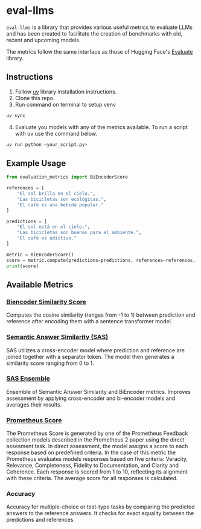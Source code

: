 # eval-llms
`eval-llms` is a library that provides various useful metrics to evaluate LLMs and has been created to facilitate the creation of benchmarks 
with old, recent and upcoming models.

The metrics follow the same interface as those of Hugging Face's [Evaluate](https://huggingface.co/docs/evaluate/index) library.

## Instructions
1. Follow [uv](https://github.com/astral-sh/uv) library installation instructions.
2. Clone this repo.
3. Run command on terminal to setup venv
```bash
uv sync
```
4. Evaluate you models with any of the metrics available. To run a script with uv use the command below.
```bash
uv run python <your_script.py>
```


## Example Usage

```python
from evaluation_metrics import BiEncoderScore

references = [
    "El sol brilla en el cielo.",
    "Las bicicletas son ecológicas.",
    "El café es una bebida popular."
]

predictions = [
    "El sol está en el cielo.",
    "Las bicicletas son buenas para el ambiente.",
    "El café es adictivo."
]

metric = BiEncoderScore()
score = metric.compute(predictions=predictions, references=references, batch_size=4)
print(score)
```

## Available Metrics
### [Biencoder Similarity Score](https://arxiv.org/abs/2108.06130)
Computes the cosine similarity (ranges from -1  to 1) between prediction and reference
after encoding them with a sentence transformer model. 

### [Semantic Answer Similarity (SAS)](https://arxiv.org/abs/2108.06130)
SAS utilizes a cross-encoder model where prediction and reference are joined together with a separator token.
The model then generates a similarity score ranging from 0 to 1.

### [SAS Ensemble](https://arxiv.org/abs/2108.06130)
Ensemble of Semantic Answer Similarity and BiEncoder metrics.
Improves assessment by applying cross-encoder and bi-encoder models and averages their results.

### [Prometheus Score](https://arxiv.org/abs/2405.01535)
The Prometheus Score is generated by one of the Prometheus Feedback collection models described in the
Prometheus 2 paper using the direct assesment task. In direct assessment, the model assigns a score to each response based on predefined criteria. 
In the case of this metric the Prometheus evaluates models responses based on five criteria: Veracity, Relevance, 
Completeness, Fidelity to Documentation, and Clarity and Coherence. Each response is scored from 1 to 10, 
reflecting its alignment with these criteria. The average score for all responses is calculated.

### Accuracy
Accuracy for multiple-choice or test-type tasks by comparing the predicted answers to the reference answers.
It checks for exact equality between the predictions and references.



